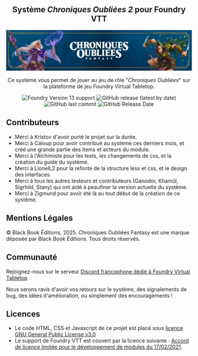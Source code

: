 <h2 align="center">Système <em>Chroniques Oubliées 2</em> pour Foundry VTT</h2>

![Cover](./ui/logo_cof.webp)

<p align="center">Ce système vous permet de jouer au jeu de rôle "<em>Chroniques Oubliées</em>" sur la plateforme de jeu Foundry Virtual Tabletop.</p>

<p align="center">
    <img alt="Foundry Version 13 support" src="https://img.shields.io/badge/Foundry-v13-informational">
    <img alt="GitHub release (latest by date)" src="https://img.shields.io/github/v/release/BlackBookEditions/foundry-co2"> 
    <img alt="GitHub last commit" src="https://img.shields.io/github/last-commit/BlackBookEditions/foundry-co2">
    <img alt="GitHub Release Date" src="https://img.shields.io/github/release-date/BlackBookEditions/foundry-co2?label=latest%20release" /> 
</p>

<h2>Contributeurs</h2>
<ul>
<li>Merci à Kristov d'avoir porté le projet sur la durée.</li>
<li>Merci à Caloup pour avoir contribué au système ces derniers mois, et créé une grande partie des items et acteurs du module.</li>
<li>Merci à l'Alchimiste pour les tests, les changements de css, et la création du guide du système.</li>
<li>Merci à LionelL2 pour la refonte de la structure less et css, et le design des interfaces.</li>
<li>Merci à tous les autres testeurs et contributeurs (Ganodor, Khamûl, Sigrhild, Stany) qui ont aidé à peaufiner la version actuelle du système.</li>
<li>Merci à Zigmund pour avoir été là au tout début de la création de ce système.</li>
</ul>

<h2>Mentions Légales</h2>
© Black Book Éditions, 2025. Chroniques Oubliées Fantasy est une marque déposée par Black Book Éditions. Tous droits réservés.

<h2>Communauté</h2>

<p>Rejoignez-nous sur le serveur <a href="https://discord.com/invite/pPSDNJk">Discord francophone dédié à Foundry Virtual Tabletop</a></p>
<p>Nous serons ravis d'avoir vos retours sur le système, des signalements de bug, des idées d'amélioration, ou simplement des encouragements !</p>

<h2>Licences</h2>
<ul>
<li>Le code HTML, CSS et Javascript de ce projet est placé sous <a href="https://choosealicense.com/licenses/gpl-3.0/">licence GNU General Public License v3.0</a></li>

<li>Le support de Foundry VTT est couvert par la licence suivante : <a href="https://foundryvtt.com/article/license/">Accord de licence limitée pour le développement de modules du 17/02/2021</a>.</li>
</ul>
